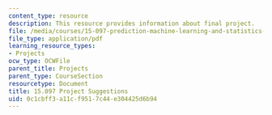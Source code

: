 ```yaml
---
content_type: resource
description: This resource provides information about final project.
file: /media/courses/15-097-prediction-machine-learning-and-statistics-spring-2012/0c1cbff3a11cf9517c44e304425d6b94_MIT15_097S12_project.pdf
file_type: application/pdf
learning_resource_types:
- Projects
ocw_type: OCWFile
parent_title: Projects
parent_type: CourseSection
resourcetype: Document
title: 15.097 Project Suggestions
uid: 0c1cbff3-a11c-f951-7c44-e304425d6b94
---
```

